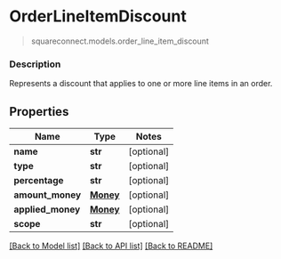 # OrderLineItemDiscount
> squareconnect.models.order_line_item_discount

### Description

Represents a discount that applies to one or more line items in an order.

## Properties
Name | Type | Notes
------------ | ------------- | -------------
**name** | **str** | [optional] 
**type** | **str** | [optional] 
**percentage** | **str** | [optional] 
**amount_money** | [**Money**](Money.md) | [optional] 
**applied_money** | [**Money**](Money.md) | [optional] 
**scope** | **str** | [optional] 

[[Back to Model list]](../README.md#documentation-for-models) [[Back to API list]](../README.md#documentation-for-api-endpoints) [[Back to README]](../README.md)


